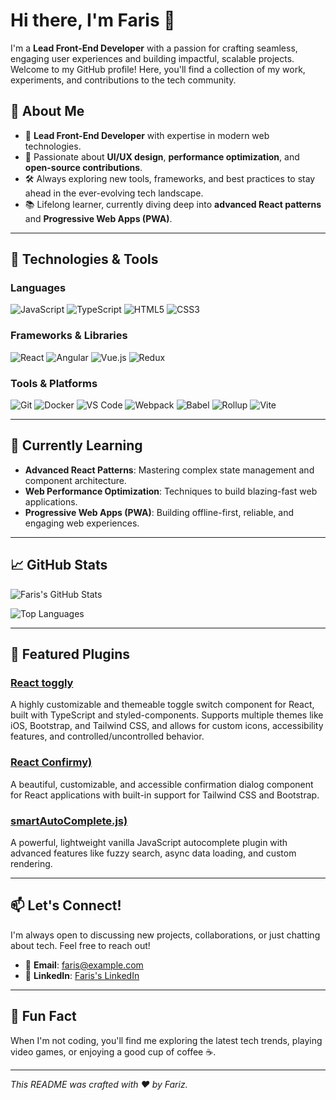 # Hi there, I'm Faris 👋

I'm a **Lead Front-End Developer** with a passion for crafting seamless, engaging user experiences and building impactful, scalable projects. Welcome to my GitHub profile! Here, you'll find a collection of my work, experiments, and contributions to the tech community.

## 🚀 About Me

- 💼 **Lead Front-End Developer** with expertise in modern web technologies.
- 🌟 Passionate about **UI/UX design**, **performance optimization**, and **open-source contributions**.
- 🛠️ Always exploring new tools, frameworks, and best practices to stay ahead in the ever-evolving tech landscape.
- 📚 Lifelong learner, currently diving deep into **advanced React patterns** and **Progressive Web Apps (PWA)**.

---

## 🔧 Technologies & Tools

### **Languages**
![JavaScript](https://img.shields.io/badge/-JavaScript-F7DF1E?style=flat&logo=javascript&logoColor=black)
![TypeScript](https://img.shields.io/badge/-TypeScript-3178C6?style=flat&logo=typescript&logoColor=white)
![HTML5](https://img.shields.io/badge/-HTML5-E34F26?style=flat&logo=html5&logoColor=white)
![CSS3](https://img.shields.io/badge/-CSS3-1572B6?style=flat&logo=css3&logoColor=white)

### **Frameworks & Libraries**
![React](https://img.shields.io/badge/-React-61DAFB?style=flat&logo=react&logoColor=black)
![Angular](https://img.shields.io/badge/-Angular-DD0031?style=flat&logo=angular&logoColor=white)
![Vue.js](https://img.shields.io/badge/-Vue.js-4FC08D?style=flat&logo=vue.js&logoColor=white)
![Redux](https://img.shields.io/badge/-Redux-764ABC?style=flat&logo=redux&logoColor=white)

### **Tools & Platforms**
![Git](https://img.shields.io/badge/-Git-F05032?style=flat&logo=git&logoColor=white)
![Docker](https://img.shields.io/badge/-Docker-2496ED?style=flat&logo=docker&logoColor=white)
![VS Code](https://img.shields.io/badge/-VS%20Code-007ACC?style=flat&logo=visual-studio-code&logoColor=white)
![Webpack](https://img.shields.io/badge/-Webpack-8DD6F9?style=flat&logo=webpack&logoColor=black)
![Babel](https://img.shields.io/badge/-Babel-F9DC3E?style=flat&logo=babel&logoColor=black)
![Rollup](https://img.shields.io/badge/-Rollup-EC4A3F?style=flat&logo=rollup.js&logoColor=white)
![Vite](https://img.shields.io/badge/-Vite-646CFF?style=flat&logo=vite&logoColor=white)

---

## 🌱 Currently Learning

- **Advanced React Patterns**: Mastering complex state management and component architecture.
- **Web Performance Optimization**: Techniques to build blazing-fast web applications.
- **Progressive Web Apps (PWA)**: Building offline-first, reliable, and engaging web experiences.

---

## 📈 GitHub Stats

![Faris's GitHub Stats](https://github-readme-stats.vercel.app/api?username=farisnceit&show_icons=true&theme=radical&hide_border=true)

![Top Languages](https://github-readme-stats.vercel.app/api/top-langs/?username=farisnceit&layout=compact&theme=radical&hide_border=true)

---

## 🌟 Featured Plugins

### [React toggly]([https://github.com/farisnceit/plugin1](https://github.com/fariz-plugins/react-toggly))
A highly customizable and themeable toggle switch component for React, built with TypeScript and styled-components. Supports multiple themes like iOS, Bootstrap, and Tailwind CSS, and allows for custom icons, accessibility features, and controlled/uncontrolled behavior.

### [React Confirmy)]([https://github.com/farisnceit/plugin2](https://github.com/fariz-plugins/react-confirmy))
A beautiful, customizable, and accessible confirmation dialog component for React applications with built-in support for Tailwind CSS and Bootstrap.

### [smartAutoComplete.js)]([https://github.com/farisnceit/plugin3](https://github.com/fariz-plugins/smartAutoComplete.js))
A powerful, lightweight vanilla JavaScript autocomplete plugin with advanced features like fuzzy search, async data loading, and custom rendering.


<!--
---

## 📝 Blog Posts

- **[Understanding React Hooks](https://blog.example.com/react-hooks)**: A deep dive into React Hooks and how to use them effectively.
- **[Getting Started with Docker](https://blog.example.com/docker-intro)**: A beginner-friendly guide to Docker and containerization.
-->

---

## 📫 Let's Connect!

I'm always open to discussing new projects, collaborations, or just chatting about tech. Feel free to reach out!

- 📧 **Email**: [faris@example.com](mailto:faris872010@gmail.com)
- 💼 **LinkedIn**: [Faris's LinkedIn](https://www.linkedin.com/in/mmohamedfariz)
<!-- - 🐦 **Twitter**: [@farisnceit](https://twitter.com/farisnceit)
- 🌐 **Portfolio**: [Faris's Portfolio](https://farisnceit.com)  -->

---

## 💬 Fun Fact

When I'm not coding, you'll find me exploring the latest tech trends, playing video games, or enjoying a good cup of coffee ☕.

---

*This README was crafted with ❤️ by Fariz.*
